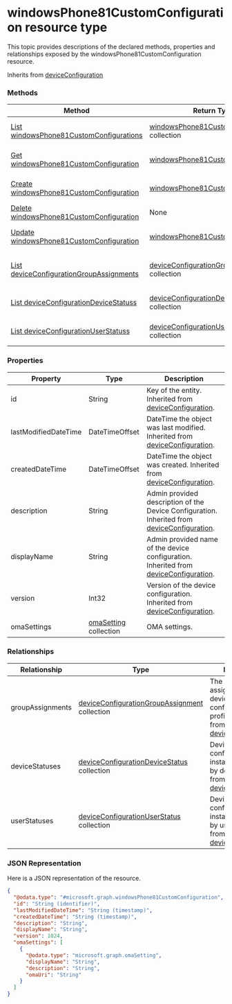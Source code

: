 # windowsPhone81CustomConfiguration resource type

This topic provides descriptions of the declared methods, properties and relationships exposed by the windowsPhone81CustomConfiguration resource.

Inherits from [deviceConfiguration](deviceConfiguration.md)

### Methods
|Method|Return Type|Description|
|---|---|---|
|[List windowsPhone81CustomConfigurations](../api/windowsPhone81CustomConfiguration_list.md)|[windowsPhone81CustomConfiguration](../resources/windowsPhone81CustomConfiguration.md) collection|List properties and relationships of the [windowsPhone81CustomConfiguration](../resources/windowsPhone81CustomConfiguration.md) objects.|
|[Get windowsPhone81CustomConfiguration](../api/windowsPhone81CustomConfiguration_get.md)|[windowsPhone81CustomConfiguration](../resources/windowsPhone81CustomConfiguration.md)|Read properties and relationships of the [windowsPhone81CustomConfiguration](../resources/windowsPhone81CustomConfiguration.md) object.|
|[Create windowsPhone81CustomConfiguration](../api/windowsPhone81CustomConfiguration_create.md)|[windowsPhone81CustomConfiguration](../resources/windowsPhone81CustomConfiguration.md)|Create a new [windowsPhone81CustomConfiguration](../resources/windowsPhone81CustomConfiguration.md) object.|
|[Delete windowsPhone81CustomConfiguration](../api/windowsPhone81CustomConfiguration_delete.md)|None|Deletes a [windowsPhone81CustomConfiguration](../resources/windowsPhone81CustomConfiguration.md).|
|[Update windowsPhone81CustomConfiguration](../api/windowsPhone81CustomConfiguration_update.md)|[windowsPhone81CustomConfiguration](../resources/windowsPhone81CustomConfiguration.md)|Update the properties of a [windowsPhone81CustomConfiguration](../resources/windowsPhone81CustomConfiguration.md) object.|
|[List deviceConfigurationGroupAssignments](../api/windowsPhone81CustomConfiguration_list_deviceConfigurationGroupAssignment.md)|[deviceConfigurationGroupAssignment](../resources/deviceConfigurationGroupAssignment.md) collection|Get the deviceConfigurationGroupAssignments from the groupAssignments navigation property.|
|[List deviceConfigurationDeviceStatuss](../api/windowsPhone81CustomConfiguration_list_deviceConfigurationDeviceStatus.md)|[deviceConfigurationDeviceStatus](../resources/deviceConfigurationDeviceStatus.md) collection|Get the deviceConfigurationDeviceStatuss from the deviceStatuses navigation property.|
|[List deviceConfigurationUserStatuss](../api/windowsPhone81CustomConfiguration_list_deviceConfigurationUserStatus.md)|[deviceConfigurationUserStatus](../resources/deviceConfigurationUserStatus.md) collection|Get the deviceConfigurationUserStatuss from the userStatuses navigation property.|

### Properties
|Property|Type|Description|
|---|---|---|
|id|String|Key of the entity. Inherited from [deviceConfiguration](deviceConfiguration.md).|
|lastModifiedDateTime|DateTimeOffset|DateTime the object was last modified. Inherited from [deviceConfiguration](deviceConfiguration.md).|
|createdDateTime|DateTimeOffset|DateTime the object was created. Inherited from [deviceConfiguration](deviceConfiguration.md).|
|description|String|Admin provided description of the Device Configuration. Inherited from [deviceConfiguration](deviceConfiguration.md).|
|displayName|String|Admin provided name of the device configuration. Inherited from [deviceConfiguration](deviceConfiguration.md).|
|version|Int32|Version of the device configuration. Inherited from [deviceConfiguration](deviceConfiguration.md).|
|omaSettings|[omaSetting](../resources/omaSetting.md) collection|OMA settings.|

### Relationships
|Relationship|Type|Description|
|---|---|---|
|groupAssignments|[deviceConfigurationGroupAssignment](../resources/deviceConfigurationGroupAssignment.md) collection|The list of group assignments for the device configuration profile. Inherited from [deviceConfiguration](deviceConfiguration.md)|
|deviceStatuses|[deviceConfigurationDeviceStatus](../resources/deviceConfigurationDeviceStatus.md) collection|Device configuration installation stauts by device. Inherited from [deviceConfiguration](deviceConfiguration.md)|
|userStatuses|[deviceConfigurationUserStatus](../resources/deviceConfigurationUserStatus.md) collection|Device configuration installation stauts by user. Inherited from [deviceConfiguration](deviceConfiguration.md)|

### JSON Representation
Here is a JSON representation of the resource.
<!-- {
  "blockType": "resource",
  "keyProperty": "id",
  "@odata.type": "microsoft.graph.windowsPhone81CustomConfiguration"
}
-->
```json
{
  "@odata.type": "#microsoft.graph.windowsPhone81CustomConfiguration",
  "id": "String (identifier)",
  "lastModifiedDateTime": "String (timestamp)",
  "createdDateTime": "String (timestamp)",
  "description": "String",
  "displayName": "String",
  "version": 1024,
  "omaSettings": [
    {
      "@odata.type": "microsoft.graph.omaSetting",
      "displayName": "String",
      "description": "String",
      "omaUri": "String"
    }
  ]
}
```

